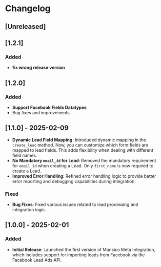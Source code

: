 # Changelog

## [Unreleased]

## [1.2.1]
### Added
- **fix wrong release version**

## [1.2.0]
### Added
- **Support Facebook Fields Datatypes**
- Bug fixes and improvements.

## [1.1.0] - 2025-02-09
- **Dynamic Lead Field Mapping**: Introduced dynamic mapping in the `create_lead` method. Now, you can customize which form fields are mapped to lead fields. This adds flexibility when dealing with different field names.
- **No Mandatory `email_id` for Lead**: Removed the mandatory requirement for `email_id` when creating a Lead. Only `first_name` is now required to create a Lead.
- **Improved Error Handling**: Refined error handling logic to provide better error reporting and debugging capabilities during integration.

### Fixed
- **Bug Fixes**: Fixed various issues related to lead processing and integration logic.

## [1.0.0] - 2025-02-01
### Added
- **Initial Release**: Launched the first version of Mansico Meta Integration, which includes support for importing leads from Facebook via the Facebook Lead Ads API.
